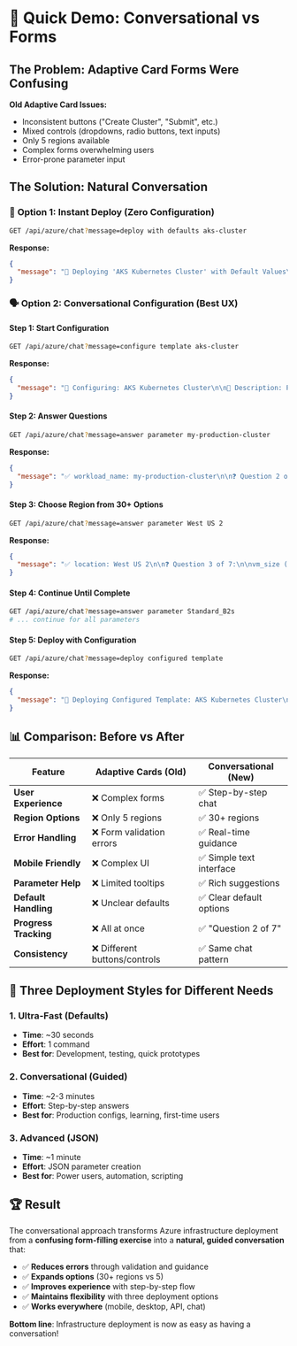# 🎯 Quick Demo: Conversational vs Forms

## The Problem: Adaptive Card Forms Were Confusing

**Old Adaptive Card Issues:**
- Inconsistent buttons ("Create Cluster", "Submit", etc.)
- Mixed controls (dropdowns, radio buttons, text inputs)
- Only 5 regions available
- Complex forms overwhelming users
- Error-prone parameter input

## The Solution: Natural Conversation

### 🚀 **Option 1: Instant Deploy (Zero Configuration)**
```bash
GET /api/azure/chat?message=deploy with defaults aks-cluster
```

**Response:**
```json
{
  "message": "🚀 Deploying 'AKS Kubernetes Cluster' with Default Values\n\n📋 Using Default Parameters:\n• workload_name: demo-workload\n• project_name: demo-project\n• owner: myuser\n• location: East US\n• vm_size: Standard_B2s\n• kubernetes_version: 1.30\n• node_count: 2\n• enable_rbac: true\n\n⏳ Starting deployment..."
}
```

### 🗣️ **Option 2: Conversational Configuration (Best UX)**

#### Step 1: Start Configuration
```bash
GET /api/azure/chat?message=configure template aks-cluster
```

**Response:**
```json
{
  "message": "🎯 Configuring: AKS Kubernetes Cluster\n\n📝 Description: Production-ready AKS cluster with networking and security\n\n📋 We'll collect these parameters step by step:\n• workload_name (string) - default: demo-workload\n• project_name (string) - default: demo-project\n• location (string) - default: East US\n\n🚀 Let's start! Just answer the questions as they come.\n\n❓ Question 1 of 7:\n\nworkload_name (string)\nName of the workload\nDefault: demo-workload (press Enter to use default)\n\n💬 Your answer: (use `answer parameter <your-value>`)"
}
```

#### Step 2: Answer Questions
```bash
GET /api/azure/chat?message=answer parameter my-production-cluster
```

**Response:**
```json
{
  "message": "✅ workload_name: my-production-cluster\n\n❓ Question 2 of 7:\n\nlocation (string)\nAzure region\nDefault: East US (press Enter to use default)\n\n🌍 Available Azure regions:\nAmericas: East US, East US 2, West US, West US 2, West US 3, Central US, North Central US, South Central US, Canada Central, Canada East, Brazil South\nEurope: West Europe, North Europe, UK South, UK West, France Central, Germany West Central, Norway East, Switzerland North\nAsia Pacific: Southeast Asia, East Asia, Australia East, Australia Southeast, Japan East, Japan West, Korea Central, India Central\nPopular choices: East US, West US 2, West Europe, Southeast Asia\n\n💬 Your answer: (use `answer parameter <your-value>`)"
}
```

#### Step 3: Choose Region from 30+ Options
```bash
GET /api/azure/chat?message=answer parameter West US 2
```

**Response:**
```json
{
  "message": "✅ location: West US 2\n\n❓ Question 3 of 7:\n\nvm_size (string)\nSize of the Virtual Machine\nDefault: Standard_DS2_v2 (press Enter to use default)\n\n💻 Common VM sizes:\n• Budget: Standard_B1s, Standard_B2s\n• General: Standard_D2s_v3, Standard_D4s_v3\n• Compute: Standard_F2s_v2, Standard_F4s_v2\n• Memory: Standard_E2s_v3, Standard_E4s_v3\n\n💬 Your answer: (use `answer parameter <your-value>`)"
}
```

#### Step 4: Continue Until Complete
```bash
GET /api/azure/chat?message=answer parameter Standard_B2s
# ... continue for all parameters
```

#### Step 5: Deploy with Configuration
```bash
GET /api/azure/chat?message=deploy configured template
```

**Response:**
```json
{
  "message": "🚀 Deploying Configured Template: AKS Kubernetes Cluster\n\n📋 Using Your Configuration:\n• workload_name: my-production-cluster\n• location: West US 2\n• vm_size: Standard_B2s\n• project_name: demo-project\n• kubernetes_version: 1.30\n• node_count: 2\n• enable_rbac: true\n\n🔄 Terraform Execution:\nInit: ✅ Success\nPlan: ✅ Success\nApply: ✅ Success\n\n🎉 Deployment Successful!"
}
```

## 📊 Comparison: Before vs After

| Feature | Adaptive Cards (Old) | Conversational (New) |
|---------|---------------------|---------------------|
| **User Experience** | ❌ Complex forms | ✅ Step-by-step chat |
| **Region Options** | ❌ Only 5 regions | ✅ 30+ regions |
| **Error Handling** | ❌ Form validation errors | ✅ Real-time guidance |
| **Mobile Friendly** | ❌ Complex UI | ✅ Simple text interface |
| **Parameter Help** | ❌ Limited tooltips | ✅ Rich suggestions |
| **Default Handling** | ❌ Unclear defaults | ✅ Clear default options |
| **Progress Tracking** | ❌ All at once | ✅ "Question 2 of 7" |
| **Consistency** | ❌ Different buttons/controls | ✅ Same chat pattern |

## 🎯 Three Deployment Styles for Different Needs

### 1. **Ultra-Fast (Defaults)**
- **Time**: ~30 seconds
- **Effort**: 1 command
- **Best for**: Development, testing, quick prototypes

### 2. **Conversational (Guided)**
- **Time**: ~2-3 minutes
- **Effort**: Step-by-step answers
- **Best for**: Production configs, learning, first-time users

### 3. **Advanced (JSON)**
- **Time**: ~1 minute
- **Effort**: JSON parameter creation
- **Best for**: Power users, automation, scripting

## 🏆 Result

The conversational approach transforms Azure infrastructure deployment from a **confusing form-filling exercise** into a **natural, guided conversation** that:

- ✅ **Reduces errors** through validation and guidance
- ✅ **Expands options** (30+ regions vs 5)
- ✅ **Improves experience** with step-by-step flow
- ✅ **Maintains flexibility** with three deployment options
- ✅ **Works everywhere** (mobile, desktop, API, chat)

**Bottom line**: Infrastructure deployment is now as easy as having a conversation!
